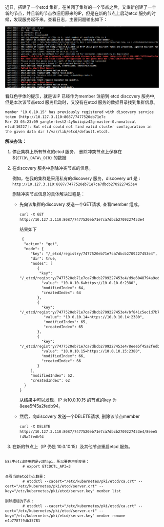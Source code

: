 近日，搭建了一个etcd 集群，在关闭了集群的一个节点之后，又重新创建了一个新的节点，并且新的节点依旧用原来的IP，但是在新的节点上启动etcd 服务的时候，发现服务起不来。查看日志，主要问题输出如下：

![1685793938602](image/etcdmember冲突的临时解决方法/1685793938602.png)  

看红色字体的提示，就是该IP 已经作为member 注册到 etcd discovery 服务中,但是本次该节点etcd 服务启动时，又没有在etcd 服务的数据目录找到集群信息。

```
member "10.0.10.15" has previously registered with discovery service token (http://10.127.3.110:8087/7477520eb71e7c
Mar 23 05:23:09 yangle-test2-4y5uiiqiz42g-master-0.novalocal etcd[16227]: But etcd could not find valid cluster configuration in the given data dir (/var/lib/etcd/default.etcd).

```

**解决办法：**

1.  停止集群上所有节点的etcd 服务， 删除冲突节点上保存在$`{ETCD\_DATA\_DIR}` 的数据
    
2.  在discovery 服务中删除冲突节点的信息。
    
    例如，在我的集群是采用私有的discovery 服务，discovery url 是 : `http://10.127.3.110:8087/7477520eb71e7ca7dbcb2709227453e4`
    
    删除冲突节点信息的具体解决过程是：
    
    -   先向该集群的discovery 发送一个GET请求, 查看member 组成。
        
        `curl -X GET http://10.127.3.110:8087/7477520eb71e7ca7dbcb2709227453e4`
        
        结果如下
        
        ```
         {
          "action": "get",
          "node": {
             "key": "/_etcd/registry/7477520eb71e7ca7dbcb2709227453e4",
             "dir": true,
             "nodes": [
                {
                 "key": "/_etcd/registry/7477520eb71e7ca7dbcb2709227453e4/d9e6048794a9ede3",
                  "value": "10.0.10.6=https://10.0.10.6:2380",
                  "modifiedIndex": 64,
                  "createdIndex": 64
                },
                {
                  "key": "/_etcd/registry/7477520eb71e7ca7dbcb2709227453e4/bf841c5ec1d7b7e1",
                   "value": "10.0.10.14=https://10.0.10.14:2380",
                   "modifiedIndex": 65,
                   "createdIndex": 65
                },
                {
                  "key": "/_etcd/registry/7477520eb71e7ca7dbcb2709227453e4/8eee5f45a2fedb94",
                  "value": "10.0.10.15=https://10.0.10.15:2380",
                  "modifiedIndex": 66,
                  "createdIndex": 66
                }
             ],
             "modifiedIndex": 62,
             "createdIndex": 62
          }
        }
        ```
        
        从结果中可以发现，IP 为10.0.10.15 的节点的key 为 8eee5f45a2fedb94。
        
    -   然后，向discovery 发送一个DELETE请求, 删除该节点member
        
        `curl -X DELETE http://10.127.3.110:8087/7477520eb71e7ca7dbcb2709227453e4/8eee5f45a2fedb94`
        
3.  在新的节点上（IP 仍是 10.0.10.15）及其他节点重启etcd 服务。


```

k8s中etcd使用的是v3的api，所以要先声明变量：
        # export ETCDCTL_API=3

查看当前etcd节点数量：
        # etcdctl --cacert="/etc/kubernetes/pki/etcd/ca.crt" --cert="/etc/kubernetes/pki/etcd/server.crt" --key="/etc/kubernetes/pki/etcd/server.key" member list

删除报错的节点：
        # etcdctl --cacert="/etc/kubernetes/pki/etcd/ca.crt" --cert="/etc/kubernetes/pki/etcd/server.crt" --key="/etc/kubernetes/pki/etcd/server.key" member remove e4b7787f9db35781
```